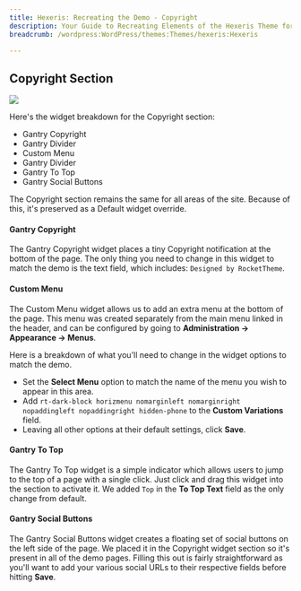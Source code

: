 ```yaml
---
title: Hexeris: Recreating the Demo - Copyright
description: Your Guide to Recreating Elements of the Hexeris Theme for WordPress
breadcrumb: /wordpress:WordPress/themes:Themes/hexeris:Hexeris

---
```


Copyright Section
-----
![][demo2]

Here's the widget breakdown for the Copyright section:

* Gantry Copyright
* Gantry Divider
* Custom Menu
* Gantry Divider
* Gantry To Top
* Gantry Social Buttons

The Copyright section remains the same for all areas of the site. Because of this, it's preserved as a Default widget override.

#### Gantry Copyright
The Gantry Copyright widget places a tiny Copyright notification at the bottom of the page. The only thing you need to change in this widget to match the demo is the text field, which includes: `Designed by RocketTheme`. 

#### Custom Menu
The Custom Menu widget allows us to add an extra menu at the bottom of the page. This menu was created separately from the main menu linked in the header, and can be configured by going to **Administration -> Appearance -> Menus**.

Here is a breakdown of what you'll need to change in the widget options to match the demo.

* Set the **Select Menu** option to match the name of the menu you wish to appear in this area.
* Add `rt-dark-block horizmenu nomarginleft nomarginright nopaddingleft nopaddingright hidden-phone` to the **Custom Variations** field.
* Leaving all other options at their default settings, click **Save**.

#### Gantry To Top
The Gantry To Top widget is a simple indicator which allows users to jump to the top of a page with a single click. Just click and drag this widget into the section to activate it. We added `Top` in the **To Top Text** field as the only change from default.

#### Gantry Social Buttons
The Gantry Social Buttons widget creates a floating set of social buttons on the left side of the page. We placed it in the Copyright widget section so it's present in all of the demo pages. Filling this out is fairly straightforward as you'll want to add your various social URLs to their respective fields before hitting **Save**.

[demo2]: assets/wp_Hexeris_demo_2.jpeg